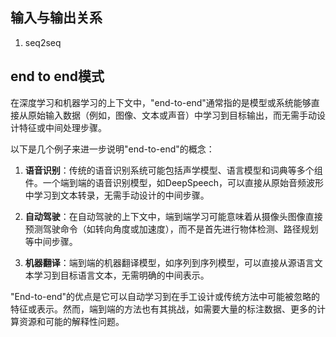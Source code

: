 ## 输入与输出关系
1. seq2seq
## end to end模式
在深度学习和机器学习的上下文中，"end-to-end"通常指的是模型或系统能够直接从原始输入数据（例如，图像、文本或声音）中学习到目标输出，而无需手动设计特征或中间处理步骤。

以下是几个例子来进一步说明"end-to-end"的概念：

1. **语音识别**：传统的语音识别系统可能包括声学模型、语言模型和词典等多个组件。一个端到端的语音识别模型，如DeepSpeech，可以直接从原始音频波形中学习到文本转录，无需手动设计的中间步骤。

2. **自动驾驶**：在自动驾驶的上下文中，端到端学习可能意味着从摄像头图像直接预测驾驶命令（如转向角度或加速度），而不是首先进行物体检测、路径规划等中间步骤。

3. **机器翻译**：端到端的机器翻译模型，如序列到序列模型，可以直接从源语言文本学习到目标语言文本，无需明确的中间表示。

"End-to-end"的优点是它可以自动学习到在手工设计或传统方法中可能被忽略的特征或表示。然而，端到端的方法也有其挑战，如需要大量的标注数据、更多的计算资源和可能的解释性问题。